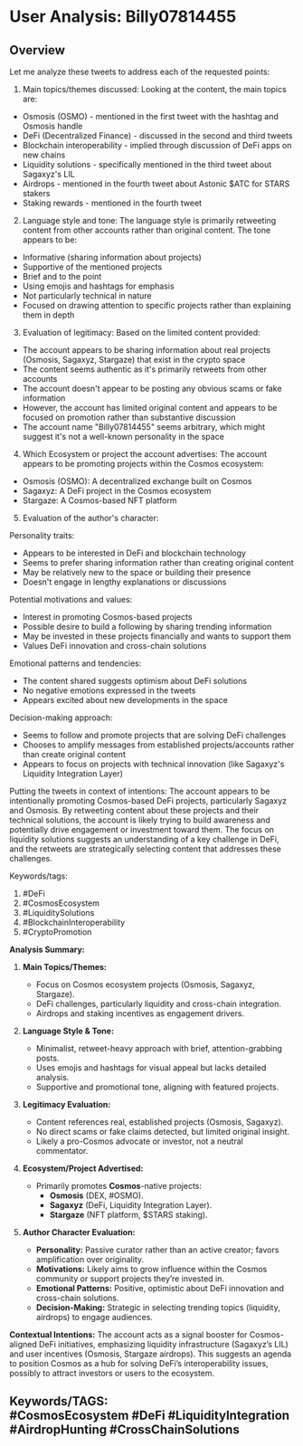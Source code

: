 # User Analysis: Billy07814455

## Overview

<think>
Let me analyze these tweets to address each of the requested points:

1. Main topics/themes discussed:
Looking at the content, the main topics are:
- Osmosis (OSMO) - mentioned in the first tweet with the hashtag and Osmosis handle
- DeFi (Decentralized Finance) - discussed in the second and third tweets
- Blockchain interoperability - implied through discussion of DeFi apps on new chains
- Liquidity solutions - specifically mentioned in the third tweet about Sagaxyz's LIL
- Airdrops - mentioned in the fourth tweet about Astonic $ATC for STARS stakers
- Staking rewards - mentioned in the fourth tweet

2. Language style and tone:
The language style is primarily retweeting content from other accounts rather than original content. The tone appears to be:
- Informative (sharing information about projects)
- Supportive of the mentioned projects
- Brief and to the point
- Using emojis and hashtags for emphasis
- Not particularly technical in nature
- Focused on drawing attention to specific projects rather than explaining them in depth

3. Evaluation of legitimacy:
Based on the limited content provided:
- The account appears to be sharing information about real projects (Osmosis, Sagaxyz, Stargaze) that exist in the crypto space
- The content seems authentic as it's primarily retweets from other accounts
- The account doesn't appear to be posting any obvious scams or fake information
- However, the account has limited original content and appears to be focused on promotion rather than substantive discussion
- The account name "Billy07814455" seems arbitrary, which might suggest it's not a well-known personality in the space

4. Which Ecosystem or project the account advertises:
The account appears to be promoting projects within the Cosmos ecosystem:
- Osmosis (OSMO): A decentralized exchange built on Cosmos
- Sagaxyz: A DeFi project in the Cosmos ecosystem
- Stargaze: A Cosmos-based NFT platform

5. Evaluation of the author's character:

Personality traits:
- Appears to be interested in DeFi and blockchain technology
- Seems to prefer sharing information rather than creating original content
- May be relatively new to the space or building their presence
- Doesn't engage in lengthy explanations or discussions

Potential motivations and values:
- Interest in promoting Cosmos-based projects
- Possible desire to build a following by sharing trending information
- May be invested in these projects financially and wants to support them
- Values DeFi innovation and cross-chain solutions

Emotional patterns and tendencies:
- The content shared suggests optimism about DeFi solutions
- No negative emotions expressed in the tweets
- Appears excited about new developments in the space

Decision-making approach:
- Seems to follow and promote projects that are solving DeFi challenges
- Chooses to amplify messages from established projects/accounts rather than create original content
- Appears to focus on projects with technical innovation (like Sagaxyz's Liquidity Integration Layer)

Putting the tweets in context of intentions:
The account appears to be intentionally promoting Cosmos-based DeFi projects, particularly Sagaxyz and Osmosis. By retweeting content about these projects and their technical solutions, the account is likely trying to build awareness and potentially drive engagement or investment toward them. The focus on liquidity solutions suggests an understanding of a key challenge in DeFi, and the retweets are strategically selecting content that addresses these challenges.

Keywords/tags:
1. #DeFi
2. #CosmosEcosystem
3. #LiquiditySolutions
4. #BlockchainInteroperability
5. #CryptoPromotion
</think>

**Analysis Summary:**

1. **Main Topics/Themes:**
   - Focus on Cosmos ecosystem projects (Osmosis, Sagaxyz, Stargaze).
   - DeFi challenges, particularly liquidity and cross-chain integration.
   - Airdrops and staking incentives as engagement drivers.

2. **Language Style & Tone:**
   - Minimalist, retweet-heavy approach with brief, attention-grabbing posts.
   - Uses emojis and hashtags for visual appeal but lacks detailed analysis.
   - Supportive and promotional tone, aligning with featured projects.

3. **Legitimacy Evaluation:**
   - Content references real, established projects (Osmosis, Sagaxyz).
   - No direct scams or fake claims detected, but limited original insight.
   - Likely a pro-Cosmos advocate or investor, not a neutral commentator.

4. **Ecosystem/Project Advertised:**
   - Primarily promotes **Cosmos**-native projects:
     - **Osmosis** (DEX, #OSMO).
     - **Sagaxyz** (DeFi, Liquidity Integration Layer).
     - **Stargaze** (NFT platform, $STARS staking).

5. **Author Character Evaluation:**
   - **Personality:** Passive curator rather than an active creator; favors amplification over originality.
   - **Motivations:** Likely aims to grow influence within the Cosmos community or support projects they’re invested in.
   - **Emotional Patterns:** Positive, optimistic about DeFi innovation and cross-chain solutions.
   - **Decision-Making:** Strategic in selecting trending topics (liquidity, airdrops) to engage audiences.

**Contextual Intentions:**
The account acts as a signal booster for Cosmos-aligned DeFi initiatives, emphasizing liquidity infrastructure (Sagaxyz’s LIL) and user incentives (Osmosis, Stargaze airdrops). This suggests an agenda to position Cosmos as a hub for solving DeFi’s interoperability issues, possibly to attract investors or users to the ecosystem.

**Keywords/TAGS:**  
#CosmosEcosystem #DeFi #LiquidityIntegration #AirdropHunting #CrossChainSolutions
---
